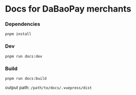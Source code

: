 # Docs for DaBaoPay merchants

### Dependencies

```shell
pnpm install
```

### Dev

```shell
pnpm run docs:dev
```

### Build

```shell
pnpm run docs:build
```

output path: `/path/to/docs/.vuepress/dist`
